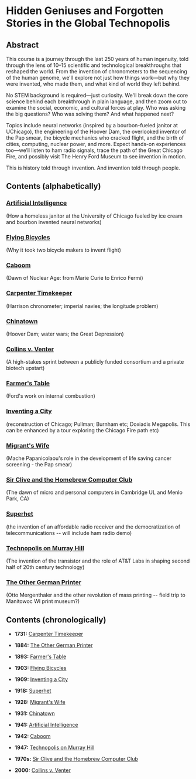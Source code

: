 # Hidden Geniuses and Forgotten Stories in the Global Technopolis

## Abstract

This course is a journey through the last 250 years of human ingenuity, told through the lens of 10–15 scientific and technological breakthroughs that reshaped the world. From the invention of chronometers to the sequencing of the human genome, we'll explore not just how things work—but why they were invented, who made them, and what kind of world they left behind.

No STEM background is required—just curiosity. We'll break down the core science behind each breakthrough in plain language, and then zoom out to examine the social, economic, and cultural forces at play. Who was asking the big questions? Who was solving them? And what happened next?

Topics include neural networks (inspired by a bourbon-fueled janitor at UChicago), the engineering of the Hoover Dam, the overlooked inventor of the Pap smear, the bicycle mechanics who cracked flight, and the birth of cities, computing, nuclear power, and more. Expect hands-on experiences too—we’ll listen to ham radio signals, trace the path of the Great Chicago Fire, and possibly visit The Henry Ford Museum to see invention in motion.

This is history told through invention. And invention told through people.

## Contents (alphabetically)

### [Artificial Intelligence](./topics/ai.md) 
(How a homeless janitor at the University of Chicago fueled by ice cream and bourbon invented neural networks)

### [Flying Bicycles](./topics/flying_bicycles.md) 
(Why it took two bicycle makers to invent flight)


### [Caboom](./topics/chinatown.md)
(Dawn of Nuclear Age: from Marie Curie to Enrico Fermi)

### [Carpenter Timekeeper](./topics/carpenter_timekeeper.md) 
(Harrison chronometer; imperial navies; the longitude problem)

### [Chinatown](./topics/chinatown.md) 
(Hoover Dam; water wars; the Great Depression)

### [Collins v. Venter](./topics/collins_v_venter.md)
(A high-stakes sprint between a publicly funded consortium and a private biotech upstart)

### [Farmer's Table](/topics/farmers_table.md) 
(Ford's work on internal combustion)

### [Inventing a City](./topics/inventing_a_city.md) 
(reconstruction of Chicago; Pullman; Burnham etc; Doxiadis Megapolis. This can be enhanced by a tour exploring the Chicago Fire path etc)

### [Migrant's Wife](./topics/migrants_wife.md) 
(Mache Papanicolaou's role in the development of life saving cancer screening - the Pap smear)

### [Sir Clive and the Homebrew Computer Club](./topics/sir_clive_and_the_hcc.md)
(The dawn of micro and personal computers in Cambridge UL and Menlo Park, CA)

### [Superhet](./topics/superhet.md) 
(the invention of an affordable radio receiver and the democratization of telecommunications -- will include ham radio demo)

### [Technopolis on Murray Hill](./topics/technopolis_on_murray_hill.md)
(The invention of the transistor and the role of AT&T Labs in shaping second half of 20th century technology)

### [The Other German Printer](/topics/the_other_german_printer.md) 
(Otto Mergenthaler and the other revolution of mass printing -- field trip to Manitowoc WI print museum?)


## Contents (chronologically)

* **1731:** [Carpenter Timekeeper](./topics/carpenter_timekeeper.md) 
* **1884:** [The Other German Printer](/topics/the_other_german_printer.md) 
* **1893:** [Farmer's Table](/topics/farmers_table.md) 
* **1903:** [Flying Bicycles](./topics/flying_bicycles.md) 

* **1909:** [Inventing a City](./topics/inventing_a_city.md) 
* **1918:** [Superhet](./topics/superhet.md) 
* **1928:** [Migrant's Wife](./topics/migrants_wife.md) 
* **1931:** [Chinatown](./topics/chinatown.md) 
* **1941:** [Artificial Intelligence](./topics/ai.md) 
* **1942:** [Caboom](./topics/chinatown.md)
* **1947:** [Technopolis on Murray Hill](./topics/technopolis_on_murray_hill.md)
* **1970s:** [Sir Clive and the Homebrew Computer Club](./topics/sir_clive_and_the_hcc.md)
* **2000:** [Collins v. Venter](./topics/collins_v_venter.md)






